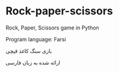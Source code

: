 # Rock-paper-scissors
Rock, Paper, Scissors game in Python

Program language: Farsi

بازی سنگ کاغذ قیچی

ارائه شده به زبان فارسی
